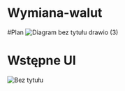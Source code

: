# Wymiana-walut

#Plan
![Diagram bez tytułu drawio (3)](https://github.com/Jesoenn/Wymiana-walut/assets/147878425/43de82ad-eed9-4fd0-b2d4-44370f1beee1)


# Wstępne UI
![Bez tytułu](https://github.com/Jesoenn/Wymiana-walut/assets/147878425/656a4fba-f497-495f-8dbd-b816946d146d)
